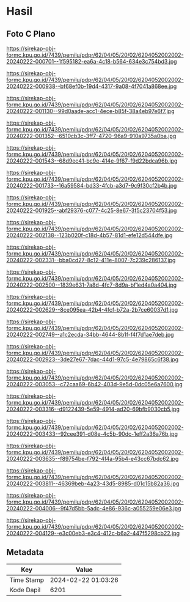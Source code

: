 # Hasil

## Foto C Plano

https://sirekap-obj-formc.kpu.go.id/7439/pemilu/pdpr/62/04/05/20/02/6204052002002-20240222-000701--1f595182-ea6a-4c18-b564-634e3c754bd3.jpg

https://sirekap-obj-formc.kpu.go.id/7439/pemilu/pdpr/62/04/05/20/02/6204052002002-20240222-000938--bf68ef0b-19d4-4317-9a08-4f7041a868ee.jpg

https://sirekap-obj-formc.kpu.go.id/7439/pemilu/pdpr/62/04/05/20/02/6204052002002-20240222-001130--99d0aade-acc1-4ece-b85f-38a4eb97e6f7.jpg

https://sirekap-obj-formc.kpu.go.id/7439/pemilu/pdpr/62/04/05/20/02/6204052002002-20240222-001352--6510cb3c-3ff7-4720-96a9-910a9735a0ba.jpg

https://sirekap-obj-formc.kpu.go.id/7439/pemilu/pdpr/62/04/05/20/02/6204052002002-20240222-001543--68d9ec41-bc9e-414e-9f67-f9d22bdca96b.jpg

https://sirekap-obj-formc.kpu.go.id/7439/pemilu/pdpr/62/04/05/20/02/6204052002002-20240222-001733--16a59584-bd33-4fcb-a3d7-9c9f30cf2b4b.jpg

https://sirekap-obj-formc.kpu.go.id/7439/pemilu/pdpr/62/04/05/20/02/6204052002002-20240222-001925--abf29376-c077-4c25-8e67-3f5c23704f53.jpg

https://sirekap-obj-formc.kpu.go.id/7439/pemilu/pdpr/62/04/05/20/02/6204052002002-20240222-002138--123b020f-c18d-4b57-81d1-efe12d544dfe.jpg

https://sirekap-obj-formc.kpu.go.id/7439/pemilu/pdpr/62/04/05/20/02/6204052002002-20240222-002331--bba0cd27-8c12-411e-8007-7c239c286137.jpg

https://sirekap-obj-formc.kpu.go.id/7439/pemilu/pdpr/62/04/05/20/02/6204052002002-20240222-002500--1839e631-7a8d-4fc7-8d9a-bf1ed4a0a404.jpg

https://sirekap-obj-formc.kpu.go.id/7439/pemilu/pdpr/62/04/05/20/02/6204052002002-20240222-002629--8ce095ea-42b4-4fcf-b72a-2b7ce60037d1.jpg

https://sirekap-obj-formc.kpu.go.id/7439/pemilu/pdpr/62/04/05/20/02/6204052002002-20240222-002749--a1c2ecda-34bb-4644-8b1f-f4f7d1ae7deb.jpg

https://sirekap-obj-formc.kpu.go.id/7439/pemilu/pdpr/62/04/05/20/02/6204052002002-20240222-002923--3de27e67-7dac-44d1-97c5-4e79865c6f38.jpg

https://sirekap-obj-formc.kpu.go.id/7439/pemilu/pdpr/62/04/05/20/02/6204052002002-20240222-003053--c72caa69-6b42-403d-9e5d-0dc05e6a7600.jpg

https://sirekap-obj-formc.kpu.go.id/7439/pemilu/pdpr/62/04/05/20/02/6204052002002-20240222-003316--d9122439-5e59-4914-ad20-69bfb9030cb5.jpg

https://sirekap-obj-formc.kpu.go.id/7439/pemilu/pdpr/62/04/05/20/02/6204052002002-20240222-003433--92cee391-d08e-4c5b-90dc-1eff2a36a76b.jpg

https://sirekap-obj-formc.kpu.go.id/7439/pemilu/pdpr/62/04/05/20/02/6204052002002-20240222-003635--f89754be-f792-4f4a-95b4-e43cc67bdc62.jpg

https://sirekap-obj-formc.kpu.go.id/7439/pemilu/pdpr/62/04/05/20/02/6204052002002-20240222-003811--46369beb-4a23-43d5-8985-d01c15b82a36.jpg

https://sirekap-obj-formc.kpu.go.id/7439/pemilu/pdpr/62/04/05/20/02/6204052002002-20240222-004006--9f47d5bb-5adc-4e86-936c-a055259e06e3.jpg

https://sirekap-obj-formc.kpu.go.id/7439/pemilu/pdpr/62/04/05/20/02/6204052002002-20240222-004129--e3c00eb3-e3c4-412c-b6a2-447f5298cb22.jpg


## Metadata

| Key        | Value               |
| ---------- | ------------------- |
| Time Stamp | 2024-02-22 01:03:26 |
| Kode Dapil | 6201                |



